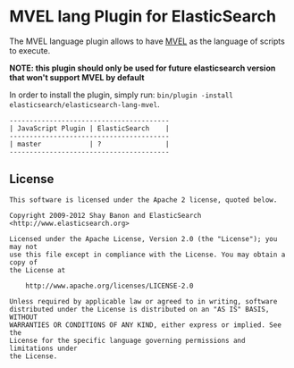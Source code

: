 MVEL lang Plugin for ElasticSearch
==================================

The MVEL language plugin allows to have [MVEL](http://mvel.codehaus.org/) as the language of scripts to execute.

__NOTE: this plugin should only be used for future elasticsearch version that won't support MVEL by default__

In order to install the plugin, simply run: `bin/plugin -install elasticsearch/elasticsearch-lang-mvel`.

    ----------------------------------------
    | JavaScript Plugin | ElasticSearch    |
    ----------------------------------------
    | master            | ?                |
    ----------------------------------------

License
-------

    This software is licensed under the Apache 2 license, quoted below.

    Copyright 2009-2012 Shay Banon and ElasticSearch <http://www.elasticsearch.org>

    Licensed under the Apache License, Version 2.0 (the "License"); you may not
    use this file except in compliance with the License. You may obtain a copy of
    the License at

        http://www.apache.org/licenses/LICENSE-2.0

    Unless required by applicable law or agreed to in writing, software
    distributed under the License is distributed on an "AS IS" BASIS, WITHOUT
    WARRANTIES OR CONDITIONS OF ANY KIND, either express or implied. See the
    License for the specific language governing permissions and limitations under
    the License.
